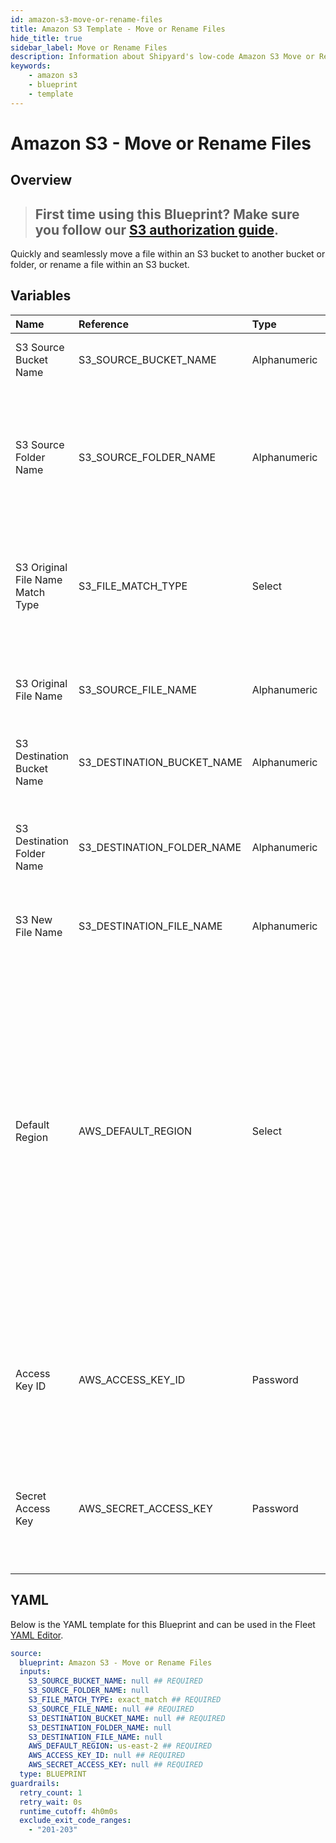 ```yaml
---
id: amazon-s3-move-or-rename-files
title: Amazon S3 Template - Move or Rename Files
hide_title: true
sidebar_label: Move or Rename Files
description: Information about Shipyard's low-code Amazon S3 Move or Rename Files blueprint. Quickly and seamlessly move a file within an S3 bucket to another bucket or folder, or rename a file within an S3 bucket.
keywords:
    - amazon s3
    - blueprint
    - template
---
```


# Amazon S3 - Move or Rename Files

## Overview

> ## **First time using this Blueprint? Make sure you follow our [S3 authorization guide](https://www.shipyardapp.com/docs/blueprint-library/amazon-s3/amazon-s3-authorization/)**.

Quickly and seamlessly move a file within an S3 bucket to another bucket or folder, or rename a file within an S3 bucket.



## Variables

| Name | Reference | Type | Required | Default | Options | Description |
|:---|:---|:---|:---|:---|:---|:---|
| S3 Source Bucket Name | S3_SOURCE_BUCKET_NAME | Alphanumeric | :white_check_mark: | - | - | Name of the S3 bucket where the file is located |
| S3 Source Folder Name | S3_SOURCE_FOLDER_NAME | Alphanumeric | :heavy_minus_sign: | - | - | Name of the folder within the bucket where the source file is located. If left blank, the file will be scanned for in the root directory |
| S3 Original File Name Match Type | S3_FILE_MATCH_TYPE | Select | :white_check_mark: | `exact_match` | Exact Match: `exact_match`<br></br><br></br>Regex Match: `regex_match` | Determines if the text in "S3 Original File Name" will look for one file with exact match, or multiple files using regex. |
| S3 Original File Name | S3_SOURCE_FILE_NAME | Alphanumeric | :white_check_mark: | - | - | The name of the file desired to move. If regex match is selected, then it is the pattern to match files |
| S3 Destination Bucket Name | S3_DESTINATION_BUCKET_NAME | Alphanumeric | :white_check_mark: | - | - | The name of the destination S3 Bucket |
| S3 Destination Folder Name | S3_DESTINATION_FOLDER_NAME | Alphanumeric | :heavy_minus_sign: | - | - | The folder in S3 in which you would like to move the file. If left blank, the file will be moved to the root directory |
| S3 New File Name | S3_DESTINATION_FILE_NAME | Alphanumeric | :heavy_minus_sign: | - | - | The name of the file once it is moved |
| Default Region | AWS_DEFAULT_REGION | Select | :white_check_mark: | `us-east-2` | `us-east-2`, `us-east-1`, `us-west-1`, `us-west-2`, `af-south-1`, `ap-east-1`, `ap-south-1`, `ap-northeast-3`, `ap-northeast-2`, `ap-northeast-1`, `ap-southeast-1`, `ap-southeast-2`, `ca-central-1`, `cn-north-1`, `cn-northwest-1`, `eu-central-1`, `eu-west-1`, `eu-west-2`, `eu-west-3`, `eu-south-1`, `eu-north-1`, `sa-east-1`, `me-south-1` | The AWS region for the S3 bucket and IAM user. |
| Access Key ID | AWS_ACCESS_KEY_ID | Password | :white_check_mark: | - | - | The access key ID for programmatic IAM user used to download the file. See Authorization documentation for more information. |
| Secret Access Key | AWS_SECRET_ACCESS_KEY | Password | :white_check_mark: | - | - | The secret access key for programmatic IAM user used to download the file. See Authorization documentation for more information. |


## YAML

Below is the YAML template for this Blueprint and can be used in the Fleet [YAML Editor](../../reference/fleets.md#yaml-editor).

```yaml
source:
  blueprint: Amazon S3 - Move or Rename Files
  inputs:
    S3_SOURCE_BUCKET_NAME: null ## REQUIRED
    S3_SOURCE_FOLDER_NAME: null 
    S3_FILE_MATCH_TYPE: exact_match ## REQUIRED
    S3_SOURCE_FILE_NAME: null ## REQUIRED
    S3_DESTINATION_BUCKET_NAME: null ## REQUIRED
    S3_DESTINATION_FOLDER_NAME: null 
    S3_DESTINATION_FILE_NAME: null 
    AWS_DEFAULT_REGION: us-east-2 ## REQUIRED
    AWS_ACCESS_KEY_ID: null ## REQUIRED
    AWS_SECRET_ACCESS_KEY: null ## REQUIRED
  type: BLUEPRINT
guardrails:
  retry_count: 1
  retry_wait: 0s
  runtime_cutoff: 4h0m0s
  exclude_exit_code_ranges:
    - "201-203"
```
